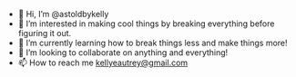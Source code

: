 - 👋 Hi, I’m @astoldbykelly
- 👀 I’m interested in making cool things by breaking everything before figuring it out.
- 🌱 I’m currently learning how to break things less and make things more!
- 💞️ I’m looking to collaborate on anything and everything!
- 📫 How to reach me kellyeautrey@gmail.com

<!---
astoldbykelly/astoldbykelly is a ✨ special ✨ repository because its `README.md` (this file) appears on your GitHub profile.
You can click the Preview link to take a look at your changes.
--->
